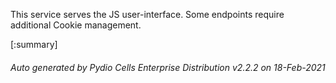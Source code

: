 






This service serves the JS user-interface. Some endpoints require additional Cookie management.

[:summary]

###### Auto generated by Pydio Cells Enterprise Distribution v2.2.2 on 18-Feb-2021
